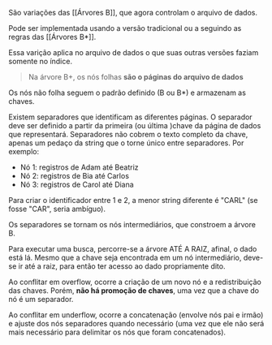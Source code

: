 São variações das [[Árvores B]], que agora controlam o arquivo de dados.

Pode ser implementada usando a versão tradicional ou a seguindo as regras das [[Árvores B*]].

Essa varição aplica no arquivo de dados o que suas outras versões faziam somente no índice.

> Na árvore B+, os nós folhas **são o páginas do arquivo de dados**

Os nós não folha seguem o padrão definido (B ou B*) e armazenam as chaves.

Existem separadores que identificam as diferentes páginas. 
O separador deve ser definido a partir da primeira (ou última )chave da página de dados que representará. Separadores não cobrem o texto completo da chave, apenas um pedaço da string que o torne único entre separadores.
Por exemplo:
 - Nó 1: registros de Adam até Beatriz
 - Nó 2: registros de Bia até Carlos
 - Nó 3: registros de Carol até Diana

Para criar o identificador entre 1 e 2, a menor string diferente é "CARL" (se fosse "CAR", seria ambíguo).

Os separadores se tornam os nós intermediários, que constroem a árvore B.

Para executar uma busca, percorre-se a árvore ATÉ A RAIZ, afinal, o dado está lá.
Mesmo que a chave seja encontrada em um nó intermediário, deve-se ir até a raiz, para então ter acesso ao dado propriamente dito.

Ao conflitar em overflow, ocorre a criação de um novo nó e a redistribuição das chaves. Porém, **não há promoção de chaves**, uma vez que a chave do nó é um separador.

Ao conflitar em underflow, ocorre a concatenação (envolve nós pai e irmão) e ajuste dos nós separadores quando necessário (uma vez que ele não será mais necessário para delimitar os nós que foram concatenados).